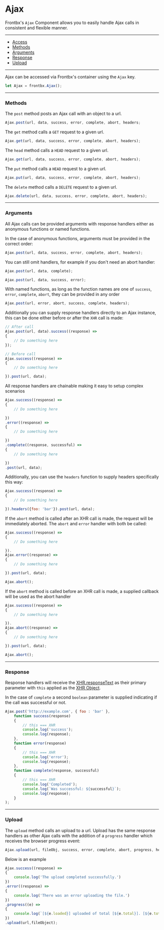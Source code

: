 # Ajax

Frontbx's `Ajax` Component allows you to easily handle Ajax calls in consistent and flexible manner. 

---

*   [Access](#access)
*   [Methods](#methods)
*   [Arguments](#arguments)
*   [Response](#response)
*   [Upload](#upload)

---

Ajax can be accessed via Frontbx's container using the `Ajax` key.

```JavaScript
let Ajax = frontbx.Ajax();
```

---

### Methods

The `post` method posts an Ajax call with an object to a url. 

```JavaScript
Ajax.post(url, data, success, error, complete, abort, headers;
```

The `get` method calls a `GET` request to a given url. 

```JavaScript
Ajax.get(url, data, success, error, complete, abort, headers);
```

The `head` method calls a `HEAD` request to a given url. 

```JavaScript
Ajax.get(url, data, success, error, complete, abort, headers);
```

The `put` method calls a `HEAD` request to a given url. 

```JavaScript
Ajax.put(url, data, success, error, complete, abort, headers);
```

The `delete` method calls a `DELETE` request to a given url. 

```JavaScript
Ajax.delete(url, data, success, error, complete, abort, headers);
```

---

### Arguments

All Ajax calls can be provided arguments with response handlers either as anonymous functions or named functions.

In the case of anonymous functions, arguments must be provided in the correct order:

```JavaScript
Ajax.post(url, data, success, error, complete, abort, headers);
```

You can still omit handlers, for example if you don't need an abort handler:

```JavaScript
Ajax.post(url, data, complete);

Ajax.post(url, data, success, error);
```

With named functions, as long as the function names are one of `success`, `error`, `complete`, `abort`, they can be provided in any order

```JavaScript
Ajax.post(url, error, abort, success, complete, headers);
```

Additionally you can supply response handlers directly to an Ajax instance, this can be done either before or after the `XHR` call is made:

```JavaScript
// After call
Ajax.post(url, data).success((response) =>
{
    // Do something here
});

// Before call
Ajax.success((response) =>
{
    // Do something here

}).post(url, data);
```

All response handlers are chainable making it easy to setup complex scenarios 

```JavaScript
Ajax.success((response) =>
{
    // Do something here

})
.error((response) =>
{
    // Do something here

})
.complete((response, successful) =>
{
    // Do something here

})
.post(url, data);
```

Additionally, you can use the `headers` function to supply headers specifically this way:

```JavaScript
Ajax.success((response) =>
{
    // Do something here

}).headers({foo: 'bar'}).post(url, data);
```

If the `abort` method is called after an XHR call is made, the request will be immediately aborted. The `abort` and `error` handler with both be called:

```JavaScript
Ajax.success((response) =>
{
    // Do something here

}).
Ajax.error((response) =>
{
    // Do something here

}).post(url, data);

Ajax.abort();
```

If the `abort` method is called before an XHR call is made, a supplied callback will be used as the abort handler

```JavaScript
Ajax.success((response) =>
{
    // Do something here

}).
Ajax.abort((response) =>
{
    // Do something here

}).post(url, data);

Ajax.abort();
```

---

### Response

Response handlers will receive the [XHR.responseText](https://developer.mozilla.org/en-US/docs/Web/API/XMLHttpRequest/responseText) as their primary parameter with `this` applied as the [XHR Object](https://developer.mozilla.org/en-US/docs/Glossary/XMLHttpRequest).

In the case of `complete` a second `boolean` parameter is supplied indicating if the call was successful or not.

```JavaScript
Ajax.post('http://example.com', { foo : 'bar' }, 
    function success(response)
    {
        // this === XHR
        console.log('success');
        console.log(response);
    },
    function error(response)
    {
        // this === XHR
        console.log('error');
        console.log(response);
    },
    function complete(response, successful)
    {
        // this === XHR
        console.log('Completed');
        console.log(`Was successful: ${successful}`);
        console.log(response);
    }
);
```

---

### Upload

The `upload` method calls an upload to a url. Upload has the same response handlers as other Ajax calls with the addition of a `progress` handler which receives the browser progress event:

```JavaScript
Ajax.upload(url, fileObj, success, error, complete, abort, progress, headers);
```

Below is an example 

```JavaScript
Ajax.success((response) =>
{
    console.log('The upload completed successfully.')
})
.error((response) =>
{
    console.log('There was an error uploading the file.')
})
.progress((e) =>
{
    console.log(`[${e.loaded}] uploaded of total [${e.total}]. [${e.total - e.loaded}] remaining....`);
})
.upload(url,fileObject);
```